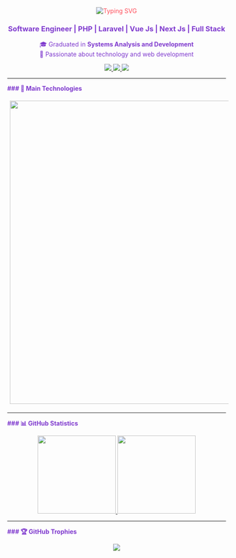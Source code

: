 <div align="center" style="color:#FF4D5A">
  <img src="https://readme-typing-svg.demolab.com?font=Fira+Code&pause=1000&color=FF4D5A&center=true&vCenter=true&width=435&lines=Gabriel+Boeira;Building+the+future;Turning+ideas+into+digital+reality" alt="Typing SVG" />
</div>

<h3 align="center" style="color:#7F3ACE">Software Engineer | PHP | Laravel | Vue Js | Next Js | Full Stack</h3>

<p align="center" style="color:#7F3ACE">
🎓 Graduated in <strong style="color:#7F3ACE">Systems Analysis and Development</strong><br>
🚀 Passionate about technology and web development
</p>

<p align="center" style="color:#7F3ACE">
  <a href="https://www.linkedin.com/in/gabrielmboeira/">
    <img src="https://img.shields.io/badge/LinkedIn-0A66C2?style=for-the-badge&logo=linkedin&logoColor=white"/>
  </a>
  <a href="mailto:gabrielmboeira@gmail.com">
    <img src="https://img.shields.io/badge/Gmail-EA4335?style=for-the-badge&logo=gmail&logoColor=white"/>
  </a>
  <a href="https://gabrielboeira.com">
    <img src="https://img.shields.io/badge/Portfolio-000000?style=for-the-badge&logo=react&logoColor=white"/>
  </a>
</p>

---

<span style="color:#7F3ACE"><strong>### 🧠 Main Technologies</strong></span>

<p align="left" style="color:#7F3ACE">
  <img src="https://skillicons.dev/icons?i=laravel,php,vue,react,next,ts,js,html,css,tailwind,nodejs,postgres,mysql,git,docker" width="1200" height="700" style="margin: 6px;" />
</p>

---

<span style="color:#7F3ACE"><strong>### 📊 GitHub Statistics</strong></span>

<div align="center" style="color:#7F3ACE">
  <a href="https://github.com/GabrielMBoeira">
    <img height="180em" src="https://github-readme-stats.vercel.app/api?username=GabrielMBoeira&show_icons=true&theme=dracula&count_private=true&include_all_commits=true&custom_title=Gabriel%27s%20GitHub%20Stats" />
    <img height="180em" src="https://github-readme-stats.vercel.app/api/top-langs/?username=GabrielMBoeira&layout=compact&theme=dracula&hide=html,css&langs_count=8" />
  </a>
</div>

---

<span style="color:#7F3ACE"><strong>### 🏆 GitHub Trophies</strong></span>

<div align="center" style="color:#7F3ACE">
  <img src="https://github-profile-trophy.vercel.app/?username=GabrielMBoeira&theme=discord&no-frame=true&row=1&column=7" />
</div>
